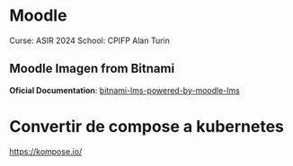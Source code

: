 # Moodle
Curse: ASIR 2024
School: CPIFP Alan Turin

## Moodle Imagen from Bitnami
**Oficial Documentation**: [bitnami-lms-powered-by-moodle-lms](https://github.com/bitnami/containers/tree/main/bitnami/moodle#bitnami-lms-powered-by-moodle-lms)

# Convertir de compose a kubernetes
https://kompose.io/